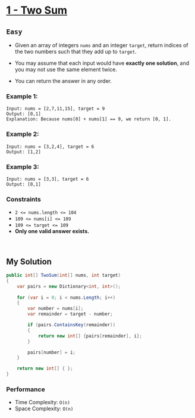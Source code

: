 [leet]: https://leetcode.com/problems/two-sum/

# [1 - Two Sum][leet]

## ```Easy```

- Given an array of integers ```nums``` and an integer ```target```, return indices of the two numbers such that they add up to ```target```.

- You may assume that each input would have **exactly one solution**, and you may not use the same element twice.

- You can return the answer in any order.

### Example 1:

```
Input: nums = [2,7,11,15], target = 9
Output: [0,1]
Explanation: Because nums[0] + nums[1] == 9, we return [0, 1].
```

### Example 2:

```
Input: nums = [3,2,4], target = 6
Output: [1,2]
```

### Example 3:
```
Input: nums = [3,3], target = 6
Output: [0,1]
```

### Constraints
- ```2 <= nums.length <= 104```
- ```109 <= nums[i] <= 109```
- ```109 <= target <= 109```
- **Only one valid answer exists.**

<br>

## My Solution

```cs
public int[] TwoSum(int[] nums, int target)
{
    var pairs = new Dictionary<int, int>();
    
    for (var i = 0; i < nums.Length; i++)
    {
        var number = nums[i];
        var remainder = target - number;

        if (pairs.ContainsKey(remainder))
        {
            return new int[] {pairs[remainder], i};
        }

        pairs[number] = i;
    }

    return new int[] { };
}
```

### Performance

- Time Complexity: ```O(n)```
- Space Complexity: ```O(n)```
